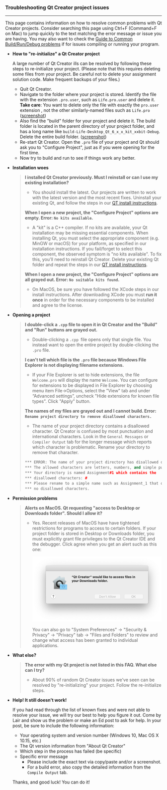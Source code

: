 ### Troubleshooting Qt Creator project issues

***

This page contains information on how to resolve common problems with Qt Creator projects. Consider searching this page using Ctrl+F (Command+F on Mac) to jump quickly to the text matching the error message or issue you are having. You may also want to check the [Guide to Common Build/Run/Debug problems](./Common_Build_Run_Debug_Issues.md) if for issues compiling or running your program.

- **How to "re-initialize" a Qt Creator project**

  A large number of Qt Creator ills can be resolved by following these steps to re-initialize your project. (Please note that this requires deleting some files from your project. Be careful not to delete your assignment solution code. Make frequent backups of your files.)

  - Quit Qt Creator.
  - Navigate to the folder where your project is stored. Identify the file with the extension `.pro.user`, such as `Life.pro.user` and delete it. **Take care**: You want to delete only the file with exactly the `pro.user` extension , not the other similarly-named files such as `Life.pro` ([screenshot](./image/qtcreator-pro-user-file.png))
  - Also find the "build" folder for your project and delete it. The build folder is located in the parent directory of your project folder, and has a long name like `build-Life-Desktop_Qt_6_x_x_kit_xxbit-Debug`. Delete the entire build folder. ([screenshot](./image/qtcreator-build-dir.png))
  - Re-start Qt Creator. Open the `.pro` file of your project and Qt should ask you to "Configure Project", just as if you were opening for the first time.
  - Now try to build and run to see if things work any better.
  
- **Installation woes**

  > **I installed Qt Creator previously. Must I reinstall or can I use my existing installation?**
  >
  > - You should install the latest. Our projects are written to work with the latest version and the most recent fixes. Uninstall your existing Qt, and follow the steps in our [QT install instructions](./Resources_for_Qt_Creator.md).
  >
  > **When I open a new project, the "Configure Project" options are empty. Error: `No kits available`.**
  >
  > - A "kit" is a C++ compiler. If no kits are available, your Qt installation may be missing essential components. When installing Qt, you must select the appropriate component (e.g. MinGW or macOS) for your platform, as specified in our installation instructions. If you fail/forget to select this component, the observed symptom is "no kits available". To fix this, you'll need to reinstall Qt Creator. Delete your existing Qt folder and repeat the steps in our [QT install instructions](./Resources_for_Qt_Creator.md).
  >
  > **When I open a new project, the "Configure Project" options are all grayed out. Error: `No suitable kits found`.**
  >
  > - On MacOS, be sure you have followed the XCode steps in our install instructions. After downloading XCode you must **run it once** in order for the necessary components to be installed and agree to the license.

- **Opening a project**

  >**I double-click a `.cpp` file to open it in Qt Creator and the "Build" and "Run" buttons are grayed out.**
  >
  >- Double-clicking a `.cpp `file opens only that single file. You instead want to open the entire project by double-clicking the `.pro` file.
  >
  >**I can't tell which file is the `.pro` file because Windows File Explorer is not displaying filename extensions.**
  >
  >- If your File Explorer is set to hide extensions, the file `Welcome.pro` will display the name `Welcome`. You can configure for extensions to be displayed in File Explorer by choosing menu item File->Options, select the "View" tab and under “Advanced settings”, uncheck "Hide extensions for known file types". Click "Apply" button.
  >
  >**The names of my files are grayed out and I cannot build. Error: `Rename project directory to remove disallowed characters.`**
  >
  >- The name of your project directory contains a disallowed character. Qt Creator is confused by most punctuation and international characters. Look in the `General Messages` or `Compiler Output` tab for the longer message which reports which character is problematic. Rename your directory to remove that character.
  >
  >  ```c++
  >  *** ERROR: The name of your project directory has disallowed characters.
  >  *** The allowed characters are letters, numbers, and simple punctuation.
  >  *** Your directory is named Assignment#1 which contains the
  >  *** disallowed characters: #
  >  *** Please rename to a simple name such as Assignment_1 that contains
  >  *** no disallowed characters.
  >  ```

- **Permission problems**

  > **Alerts on MacOS. Qt requesting "access to Desktop or Downloads folder". Should I allow it?**
  >
  > - Yes. Recent releases of MacOS have have tightened restrictions for programs to access to certain folders. If your project folder is stored in Desktop or Downloads folder, you must explicitly grant file privileges to the Qt Creator IDE and the debugger. Click agree when you get an alert such as this one:
  >
  >   ![allow_folder](./image/allow_folder.png)
  >
  >   You can also go to "System Preferences" -> "Security & Privacy" -> "Privacy" tab -> "Files and Folders" to review and change what access has been granted to individual applications.

- **What else?**

  > **The error with my Qt project is not listed in this FAQ. What else can I try?**
  >
  > - About 90% of random Qt Creator issues we've seen can be resolved by "re-initializing" your project. Follow the re-initialize steps.

- **Help! It still doesn't work!**

  If you had read through the list of known fixes and were not able to resolve your issue, we will try our best to help you figure it out. Come by Lair and show us the problem or make an Ed post to ask for help. In your post, be sure to include the following information:

  - Your operating system and version number (Windows 10, Mac OS X 10.15, etc.)
  - The Qt version information from "About Qt Creator"
  - Which step in the process has failed (be specific)
  - Specific error message
    - Please include the exact text via copy/paste and/or a screenshot.
    - For a build error, also copy the detailed information from the `Compile Output` tab.

  Thanks, and good luck! You can do it!